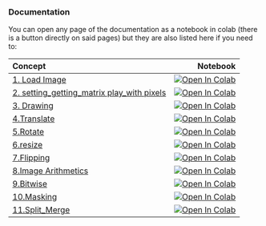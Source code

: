 ### Documentation
You can open any page of the documentation as a notebook in colab (there is a button directly on said pages) but they are also listed here if you need to:

| Concept    |  Notebook |
|:----------|------:|
| [1. Load Image](https://colab.research.google.com/github/doctorai-demo/opencv-tutorials/blob/main/chapter-1-basics/1.opencv_load_image.ipynb)  | [![Open In Colab](https://colab.research.google.com/assets/colab-badge.svg)](https://colab.research.google.com/github/doctorai-demo/opencv-tutorials/blob/main/chapter-1-basics/1.opencv_load_image.ipynb) |
| [2. setting_getting_matrix play_with pixels](https://colab.research.google.com/github/doctorai-demo/opencv-tutorials/blob/main/chapter-1-basics/2.opencv_getting_setting.ipynb)  | [![Open In Colab](https://colab.research.google.com/assets/colab-badge.svg)](https://colab.research.google.com/github/doctorai-demo/opencv-tutorials/blob/main/chapter-1-basics/2.opencv_getting_setting.ipynb) |
| [3. Drawing](https://colab.research.google.com/github/doctorai-demo/opencv-tutorials/blob/main/chapter-1-basics/3.opencv_drawing.ipynb)  | [![Open In Colab](https://colab.research.google.com/assets/colab-badge.svg)](https://colab.research.google.com/github/doctorai-demo/opencv-tutorials/blob/main/chapter-1-basics/3.opencv_drawing.ipynb) |
| [4.Translate](https://colab.research.google.com/github/doctorai-demo/opencv-tutorials/blob/main/chapter-1-basics/4.opencv_translate.ipynb)  | [![Open In Colab](https://colab.research.google.com/assets/colab-badge.svg)](https://colab.research.google.com/github/doctorai-demo/opencv-tutorials/blob/main/chapter-1-basics/4.opencv_translate.ipynb) |
| [5.Rotate](https://colab.research.google.com/github/doctorai-demo/opencv-tutorials/blob/main/chapter-1-basics/5.opencv_rotate.ipynb)  | [![Open In Colab](https://colab.research.google.com/assets/colab-badge.svg)](https://colab.research.google.com/github/doctorai-demo/opencv-tutorials/blob/main/chapter-1-basics/5.opencv_rotate.ipynb) |
| [6.resize](https://colab.research.google.com/github/doctorai-demo/opencv-tutorials/blob/main/chapter-1-basics/6.opencv_resizing.ipynb)  | [![Open In Colab](https://colab.research.google.com/assets/colab-badge.svg)](https://colab.research.google.com/github/doctorai-demo/opencv-tutorials/blob/main/chapter-1-basics/6.opencv_resizing.ipynb) |
| [7.Flipping](https://colab.research.google.com/github/doctorai-demo/opencv-tutorials/blob/main/chapter-1-basics/7.opencv_flipping.ipynb)  | [![Open In Colab](https://colab.research.google.com/assets/colab-badge.svg)](https://colab.research.google.com/github/doctorai-demo/opencv-tutorials/blob/main/chapter-1-basics/7.opencv_flipping.ipynb) |
| [8.Image Arithmetics](https://colab.research.google.com/github/doctorai-demo/opencv-tutorials/blob/main/chapter-1-basics/9.opencv_image_arithmetic.ipynb)  | [![Open In Colab](https://colab.research.google.com/assets/colab-badge.svg)](https://colab.research.google.com/github/doctorai-demo/opencv-tutorials/blob/main/chapter-1-basics/9.opencv_image_arithmetic.ipynb) |
| [9.Bitwise](https://colab.research.google.com/github/doctorai-demo/opencv-tutorials/blob/main/chapter-1-basics/10.opencv_bitwise.ipynb)  | [![Open In Colab](https://colab.research.google.com/assets/colab-badge.svg)](https://colab.research.google.com/github/doctorai-demo/opencv-tutorials/blob/main/chapter-1-basics/10.opencv_bitwise.ipynb) |
| [10.Masking](https://colab.research.google.com/github/doctorai-demo/opencv-tutorials/blob/main/chapter-1-basics/11.opencv_masking.ipynb)  | [![Open In Colab](https://colab.research.google.com/assets/colab-badge.svg)](https://colab.research.google.com/github/doctorai-demo/opencv-tutorials/blob/main/chapter-1-basics/11.opencv_masking.ipynb) |
| [11.Split_Merge](https://colab.research.google.com/github/doctorai-demo/opencv-tutorials/blob/main/chapter-1-basics/12.opencv_split_merge.ipynb)  | [![Open In Colab](https://colab.research.google.com/assets/colab-badge.svg)](https://colab.research.google.com/github/doctorai-demo/opencv-tutorials/blob/main/chapter-1-basics/12.opencv_split_merge.ipynb) |
